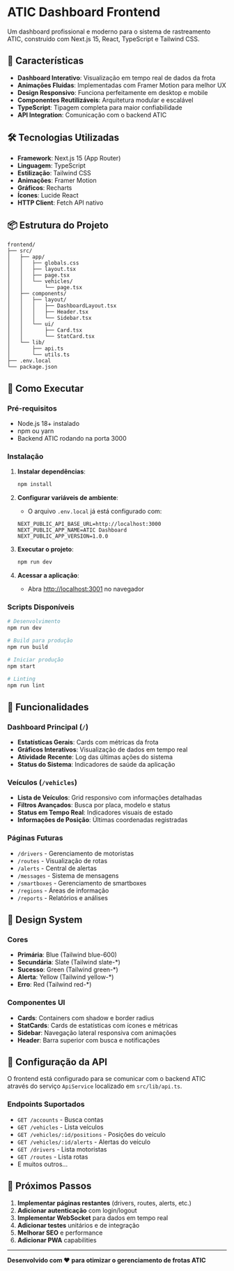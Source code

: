 # ATIC Dashboard Frontend

Um dashboard profissional e moderno para o sistema de rastreamento ATIC, construído com Next.js 15, React, TypeScript e Tailwind CSS.

## 🚀 Características

- **Dashboard Interativo**: Visualização em tempo real de dados da frota
- **Animações Fluidas**: Implementadas com Framer Motion para melhor UX
- **Design Responsivo**: Funciona perfeitamente em desktop e mobile
- **Componentes Reutilizáveis**: Arquitetura modular e escalável
- **TypeScript**: Tipagem completa para maior confiabilidade
- **API Integration**: Comunicação com o backend ATIC

## 🛠️ Tecnologias Utilizadas

- **Framework**: Next.js 15 (App Router)
- **Linguagem**: TypeScript
- **Estilização**: Tailwind CSS
- **Animações**: Framer Motion
- **Gráficos**: Recharts
- **Ícones**: Lucide React
- **HTTP Client**: Fetch API nativo

## 📦 Estrutura do Projeto

```
frontend/
├── src/
│   ├── app/
│   │   ├── globals.css
│   │   ├── layout.tsx
│   │   ├── page.tsx
│   │   └── vehicles/
│   │       └── page.tsx
│   ├── components/
│   │   ├── layout/
│   │   │   ├── DashboardLayout.tsx
│   │   │   ├── Header.tsx
│   │   │   └── Sidebar.tsx
│   │   └── ui/
│   │       ├── Card.tsx
│   │       └── StatCard.tsx
│   └── lib/
│       ├── api.ts
│       └── utils.ts
├── .env.local
└── package.json
```

## 🚦 Como Executar

### Pré-requisitos

- Node.js 18+ instalado
- npm ou yarn
- Backend ATIC rodando na porta 3000

### Instalação

1. **Instalar dependências**:
   ```bash
   npm install
   ```

2. **Configurar variáveis de ambiente**:
   - O arquivo `.env.local` já está configurado com:
   ```
   NEXT_PUBLIC_API_BASE_URL=http://localhost:3000
   NEXT_PUBLIC_APP_NAME=ATIC Dashboard
   NEXT_PUBLIC_APP_VERSION=1.0.0
   ```

3. **Executar o projeto**:
   ```bash
   npm run dev
   ```

4. **Acessar a aplicação**:
   - Abra [http://localhost:3001](http://localhost:3001) no navegador

### Scripts Disponíveis

```bash
# Desenvolvimento
npm run dev

# Build para produção
npm run build

# Iniciar produção
npm start

# Linting
npm run lint
```

## 📱 Funcionalidades

### Dashboard Principal (`/`)
- **Estatísticas Gerais**: Cards com métricas da frota
- **Gráficos Interativos**: Visualização de dados em tempo real
- **Atividade Recente**: Log das últimas ações do sistema
- **Status do Sistema**: Indicadores de saúde da aplicação

### Veículos (`/vehicles`)
- **Lista de Veículos**: Grid responsivo com informações detalhadas
- **Filtros Avançados**: Busca por placa, modelo e status
- **Status em Tempo Real**: Indicadores visuais de estado
- **Informações de Posição**: Últimas coordenadas registradas

### Páginas Futuras
- `/drivers` - Gerenciamento de motoristas
- `/routes` - Visualização de rotas
- `/alerts` - Central de alertas
- `/messages` - Sistema de mensagens
- `/smartboxes` - Gerenciamento de smartboxes
- `/regions` - Áreas de informação
- `/reports` - Relatórios e análises

## 🎨 Design System

### Cores
- **Primária**: Blue (Tailwind blue-600)
- **Secundária**: Slate (Tailwind slate-*)
- **Sucesso**: Green (Tailwind green-*)
- **Alerta**: Yellow (Tailwind yellow-*)
- **Erro**: Red (Tailwind red-*)

### Componentes UI
- **Cards**: Containers com shadow e border radius
- **StatCards**: Cards de estatísticas com ícones e métricas
- **Sidebar**: Navegação lateral responsiva com animações
- **Header**: Barra superior com busca e notificações

## 🔧 Configuração da API

O frontend está configurado para se comunicar com o backend ATIC através do serviço `ApiService` localizado em `src/lib/api.ts`.

### Endpoints Suportados

- `GET /accounts` - Busca contas
- `GET /vehicles` - Lista veículos
- `GET /vehicles/:id/positions` - Posições do veículo
- `GET /vehicles/:id/alerts` - Alertas do veículo
- `GET /drivers` - Lista motoristas
- `GET /routes` - Lista rotas
- E muitos outros...

## 🎯 Próximos Passos

1. **Implementar páginas restantes** (drivers, routes, alerts, etc.)
2. **Adicionar autenticação** com login/logout
3. **Implementar WebSocket** para dados em tempo real
4. **Adicionar testes** unitários e de integração
5. **Melhorar SEO** e performance
6. **Adicionar PWA** capabilities

---

**Desenvolvido com ❤️ para otimizar o gerenciamento de frotas ATIC**
